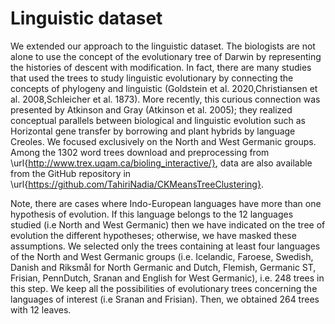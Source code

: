 # Linguistic dataset
We extended our approach to the linguistic dataset. The biologists are not alone to use the concept of the evolutionary tree of Darwin by representing the histories of descent with modification. In fact, there are many studies that used the trees to study linguistic evolutionary by connecting the concepts of phylogeny and linguistic (Goldstein et al. 2020,Christiansen et al. 2008,Schleicher et al. 1873). More recently, this curious connection was presented by Atkinson and Gray (Atkinson et al. 2005); they realized conceptual parallels between biological and linguistic evolution such as Horizontal gene transfer by borrowing and plant hybrids by language Creoles. We focused exclusively on the North and West Germanic groups. Among the 1302 word trees download and preprocessing from \url{http://www.trex.uqam.ca/bioling_interactive/}, data are also available from the GitHub repository in \url{https://github.com/TahiriNadia/CKMeansTreeClustering}.

Note, there are cases where Indo-European languages have more than one hypothesis of evolution. If this language belongs to the 12 languages studied (i.e North and West Germanic) then we have indicated on the tree of evolution the different hypotheses; otherwise, we have masked these assumptions. We selected only the trees containing at least four languages of the North and West Germanic groups (i.e. Icelandic, Faroese, Swedish, Danish and Riksmål for North Germanic and Dutch, Flemish, Germanic ST, Frisian, PennDutch, Sranan and English for West Germanic), i.e. 248 trees in this step. We keep all the possibilities of evolutionary trees concerning the languages of interest (i.e Sranan and Frisian). Then, we obtained 264 trees with 12 leaves.

